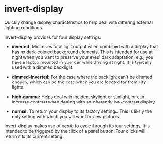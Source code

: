# invert-display
Quickly change display characteristics to help deal with differing external lighting conditions.

Invert-display provides for four display settings:

  * **inverted:** Minimizes total light output when combined with a display that has no dark-colored background elements.  This is intended for use at night when you want to preserve your eyes' dark adaptation, e.g., you have a laptop mounted in your car while driving at night.  It is typically used with a dimmed backlight.
  
  * **dimmed-inverted:**  For the case where the backlight can't be dimmed enough, which can be the case when you are located far from city lights.
  
  * **high-gamma:**  Helps deal with incident skylight or sunlight, or can increase contrast when dealing with an inherently low-contrast display.
  
  * **normal:**  To return your display to its factory settings.  This is likely the only setting with which you will want to view pictures.
  
Invert-display makes use of *xcalib* to cycle through its four settings.  It is intended to be triggered by the click of a panel button.  Four clicks will return it to its current setting.
